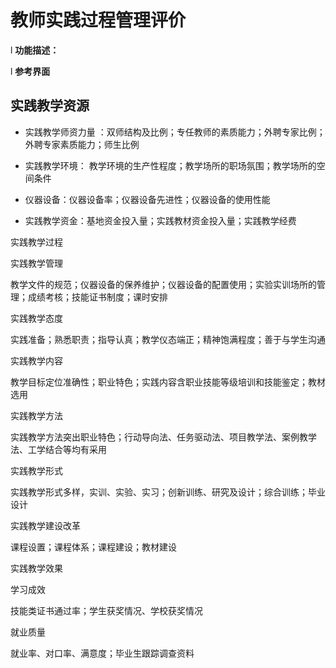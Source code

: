# 教师实践过程管理评价

l  **功能描述：**

l  **参考界面**


## 实践教学资源


* 实践教学师资力量 ：双师结构及比例；专任教师的素质能力；外聘专家比例；外聘专家素质能力；师生比例

* 实践教学环境： 教学环境的生产性程度；教学场所的职场氛围；教学场所的空间条件

* 仪器设备：仪器设备率；仪器设备先进性；仪器设备的使用性能

* 实践教学资金：基地资金投入量；实践教材资金投入量；实践教学经费









实践教学过程

实践教学管理

教学文件的规范；仪器设备的保养维护；仪器设备的配置使用；实验实训场所的管理；成绩考核；技能证书制度；课时安排

实践教学态度

实践准备；熟悉职责；指导认真；教学仪态端正；精神饱满程度；善于与学生沟通

实践教学内容

教学目标定位准确性；职业特色；实践内容含职业技能等级培训和技能鉴定；教材选用

实践教学方法

实践教学方法突出职业特色；行动导向法、任务驱动法、项目教学法、案例教学法、工学结合等均有采用

实践教学形式

实践教学形式多样，实训、实验、实习；创新训练、研究及设计；综合训练；毕业设计

实践教学建设改革

课程设置；课程体系；课程建设；教材建设

实践教学效果

学习成效

技能类证书通过率；学生获奖情况、学校获奖情况

就业质量

就业率、对口率、满意度；毕业生跟踪调查资料
